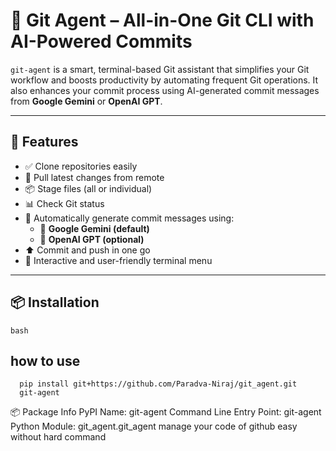 # 🧠 Git Agent – All-in-One Git CLI with AI-Powered Commits

`git-agent` is a smart, terminal-based Git assistant that simplifies your Git workflow and boosts productivity by automating frequent Git operations. It also enhances your commit process using AI-generated commit messages from **Google Gemini** or **OpenAI GPT**.

---

## 🚀 Features

- ✅ Clone repositories easily
- 🔄 Pull latest changes from remote
- 📦 Stage files (all or individual)
- 📊 Check Git status
- 🧠 Automatically generate commit messages using:
  - 🌟 **Google Gemini (default)**
  - 💬 **OpenAI GPT (optional)**
- ⬆️ Commit and push in one go
- 🧩 Interactive and user-friendly terminal menu

---

## 📦 Installation


```bash```

## how to use
```
  pip install git+https://github.com/Paradva-Niraj/git_agent.git
  git-agent
```


📦 Package Info
PyPI Name: git-agent
Command Line Entry Point: git-agent
Python Module: git_agent.git_agent
manage your code of github easy without hard command
